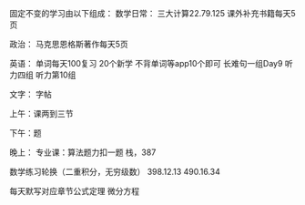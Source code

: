 固定不变的学习由以下组成：
数学日常：
	三大计算22.79.125
	课外补充书籍每天5页


政治：
	马克思恩格斯著作每天5页

英语：
	单词每天100复习
	20个新学
	不背单词等app10个即可
	长难句一组Day9
	听力四组
	听力第10组

文字：
	字帖

上午：课两到三节

下午：题

晚上：
专业课：算法题力扣一题 栈，387

数学练习轮换（二重积分，无穷级数）
398.12.13
490.16.34

每天默写对应章节公式定理 微分方程

